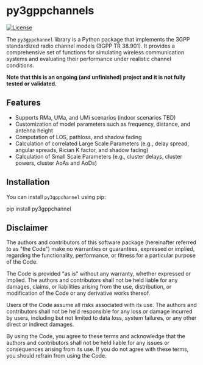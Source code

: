 # py3gppchannels

[![License](https://img.shields.io/badge/License-MIT-blue.svg)](https://opensource.org/licenses/MIT)

The `py3gppchannel` library is a Python package that implements the 3GPP standardized radio channel models (3GPP TR 38.901). 
It provides a comprehensive set of functions for simulating wireless communication systems and evaluating their performance under realistic channel conditions.

**Note that this is an ongoing (and unfinished) project and it is not fully tested or validated.**

## Features

- Supports RMa, UMa, and UMi scenarios (indoor scenarios TBD)
- Customization of model parameters such as frequency, distance, and antenna height
- Computation of LOS, pathloss, and shadow fading
- Calculation of correlated Large Scale Parameters (e.g., delay spread, angular spreads, Rician K factor, and shadow fading)
- Calculation of Small Scale Parameters (e.g., cluster delays, cluster powers, cluster AoAs and AoDs)

## Installation

You can install `py3gppchannel` using pip:

pip install py3gppchannel

## Disclaimer
The authors and contributors of this software package (hereinafter referred to as "the Code") make no warranties or guarantees, expressed or implied, regarding the functionality, performance, or fitness for a particular purpose of the Code.

The Code is provided "as is" without any warranty, whether expressed or implied. The authors and contributors shall not be held liable for any damages, claims, or liabilities arising from the use, distribution, or modification of the Code or any derivative works thereof.

Users of the Code assume all risks associated with its use. The authors and contributors shall not be held responsible for any loss or damage incurred by users, including but not limited to data loss, system failures, or any other direct or indirect damages.

By using the Code, you agree to these terms and acknowledge that the authors and contributors shall not be held liable for any issues or consequences arising from its use. If you do not agree with these terms, you should refrain from using the Code.
